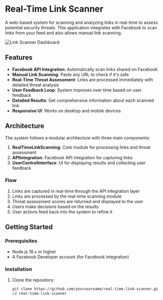 # Real-Time Link Scanner

A web-based system for scanning and analyzing links in real-time to assess potential security threats. This application integrates with Facebook to scan links from your feed and also allows manual link scanning.

![Link Scanner Dashboard](https://hebbkx1anhila5yf.public.blob.vercel-storage.com/Diagramly_2024-11-11T19_00_17.451Z-VvUDlhIR0FsqDznIh2oiiq5fTYtm0n.png)

## Features

- **Facebook API Integration**: Automatically scan links shared on Facebook
- **Manual Link Scanning**: Paste any URL to check if it's safe
- **Real-Time Threat Assessment**: Links are processed immediately with detailed threat analysis
- **User Feedback Loop**: System improves over time based on user feedback
- **Detailed Results**: Get comprehensive information about each scanned link
- **Responsive UI**: Works on desktop and mobile devices

## Architecture

The system follows a modular architecture with three main components:

1. **RealTimeLinkScanning**: Core module for processing links and threat assessment
2. **APIIntegration**: Facebook API integration for capturing links
3. **UserControlInterface**: UI for displaying results and collecting user feedback

### Flow

1. Links are captured in real-time through the API integration layer
2. Links are processed by the real-time scanning module
3. Threat assessment scores are returned and displayed to the user
4. Users make decisions based on the results
5. User actions feed back into the system to refine it

## Getting Started

### Prerequisites

- Node.js 18.x or higher
- A Facebook Developer account (for Facebook integration)

### Installation

1. Clone the repository:
   ```bash
   git clone https://github.com/yourusername/real-time-link-scanner.git
   cd real-time-link-scanner
